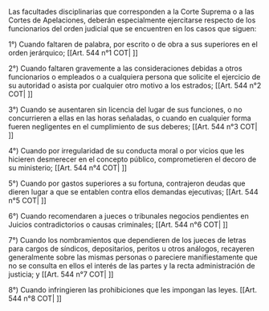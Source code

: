 Las facultades disciplinarias que corresponden a la Corte Suprema o a las Cortes de Apelaciones, deberán especialmente ejercitarse respecto de los funcionarios del orden judicial que se encuentren en los casos que siguen:

1°) Cuando faltaren de palabra, por escrito o de obra a sus superiores en el orden jerárquico; [[Art. 544 n°1 COT| ]]

2°) Cuando faltaren gravemente a las consideraciones debidas a otros funcionarios o empleados o a cualquiera persona que solicite el ejercicio de su autoridad o asista por cualquier otro motivo a los estrados; [[Art. 544 n°2 COT| ]]

3°) Cuando se ausentaren sin licencia del lugar de sus funciones, o no concurrieren a ellas en las horas señaladas, o cuando en cualquier forma fueren negligentes en el cumplimiento de sus deberes; [[Art. 544 n°3 COT| ]]

4°) Cuando por irregularidad de su conducta moral o por vicios que les hicieren desmerecer en el concepto público, comprometieren el decoro de su ministerio; [[Art. 544 n°4 COT| ]]

5°) Cuando por gastos superiores a su fortuna, contrajeron deudas que dieren lugar a que se entablen contra ellos demandas ejecutivas; [[Art. 544 n°5 COT| ]]

6°) Cuando recomendaren a jueces o tribunales negocios pendientes en Juicios contradictorios o causas criminales; [[Art. 544 n°6 COT| ]]

7°) Cuando los nombramientos que dependieren de los jueces de letras para cargos de síndicos, depositarios, peritos u otros análogos, recayeren generalmente sobre las mismas personas o pareciere manifiestamente que no se consulta en ellos el interés de las partes y la recta administración de justicia; y [[Art. 544 n°7 COT| ]]

8°) Cuando infringieren las prohibiciones que les impongan las leyes. [[Art. 544 n°8 COT| ]]